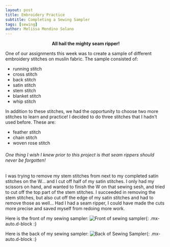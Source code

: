 ```yaml
---
layout: post
title: Embroidery Practice
subtitle: Completing a Sewing Sampler
tags: [sewing]
author: Melissa Mendino Solano
---
```


<center><b>All hail the mighty seam ripper!</b></center>

One of our assignments this week was to create a sample of different embroidery stitches on muslin fabric.
The sample consisted of:
+ running stitch
+ cross stitch
+ back stitch
+ satin stitch
+ stem stitch
+ blanket stitch
+ whip stitch

In addition to these stitches, we had the opportunity to choose two more stitches to learn and practice! I decided to do three stitches that I hadn't used before. These are:
+ feather stitch
+ chain stitch
+ woven rose stitch


###### One thing I wish I knew prior to this project is that seam rippers should never be forgotten!
I was trying to remove my stem stitches from next to my completed satin stitches on the W... and I cut off half of my satin stitches. I only had my scissors on hand, and wanted to finish the W on that sewing sesh, and tried to cut off the top part of the stem stitches. I succeeded in removing the stem stitches, but also cut off the edge of my satin stitches and had to remove those as well... Had I had a seam ripper, I could have made the cuts more precise and saved myself from redoing more work. 

Here is the front of my sewing sampler: 
![Front of sewing sampler](https://github.com/mmendino/mmendino.github.io/blob/master/assets/img/SewingSamplerFront.jpg?raw=true){: .mx-auto.d-block :}

Here is the back of my sewing sampler:
![Back of Sewing Sampler](https://github.com/mmendino/mmendino.github.io/blob/master/assets/img/SewingSamplerBack.jpg?raw=true){: .mx-auto.d-block :}




